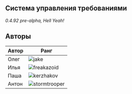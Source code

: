 ## Система управления требованиями

*0.4.92 pre-alpha, Hell Yeah!*

## Авторы

Автор  | Ранг
------ | -------
Олег   | ![jake](http://reqmgmt.tw1.su/assets/asdas.jpg)
Илья   | ![freakazoid](http://reqmgmt.tw1.su/assets/Freakazoid.jpg)
Паша   | ![kerzhakov](http://reqmgmt.tw1.su/assets/453756278.jpg)
Антон  | ![stormtrooper](http://reqmgmt.tw1.su/assets/2520452-stormtroopers.jpg)
